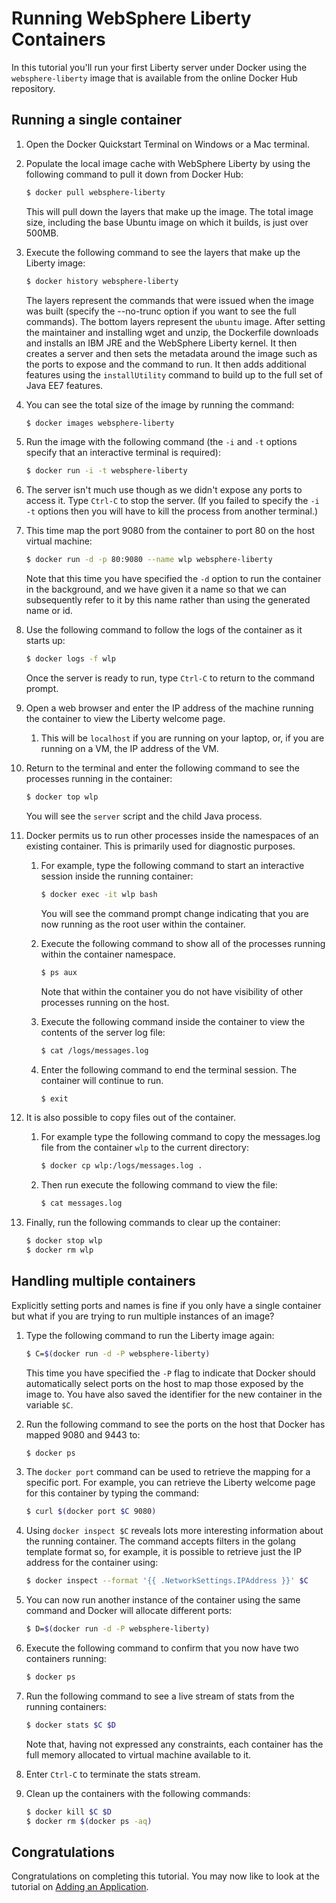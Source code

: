 # Running WebSphere Liberty Containers

In this tutorial you'll run your first Liberty server under Docker using the `websphere-liberty` image that is available from the online Docker Hub repository.

## Running a single container

1. Open the Docker Quickstart Terminal on Windows or a Mac terminal.
2. Populate the local image cache with WebSphere Liberty by using the following command to pull it down from Docker Hub:

    ```bash
    $ docker pull websphere-liberty
    ```
   
   This will pull down the layers that make up the image. The total image size, including the base Ubuntu image on which it builds, is just over 500MB.
3. Execute the following command to see the layers that make up the Liberty image:

    ```bash
    $ docker history websphere-liberty
    ```
    The layers represent the commands that were issued when the image was built (specify the --no-trunc option if you want to see the full commands). The bottom layers represent the `ubuntu` image. After setting the maintainer and installing wget and unzip, the Dockerfile downloads and installs an IBM JRE and the WebSphere Liberty kernel. It then creates a server and then sets the metadata around the image such as the ports to expose and the command to run. It then adds additional features using the `installUtility` command to build up to the full set of Java EE7 features.

4. You can see the total size of the image by running the command:

    ```bash
    $ docker images websphere-liberty
    ```
5. Run the image with the following command (the `-i` and `-t` options specify that an interactive terminal is required):

    ```bash
    $ docker run -i -t websphere-liberty
    ```
6. The server isn't much use though as we didn't expose any ports to access it. Type `Ctrl-C` to stop the server. (If you failed to specify the `-i -t` options then you will have to kill the process from another terminal.)

7. This time map the port 9080 from the container to port 80 on the host virtual machine:

    ```bash
    $ docker run -d -p 80:9080 --name wlp websphere-liberty
    ```
   Note that this time you have specified the `-d` option to run the container in the background, and we have given it a name so that we can subsequently refer to it by this name rather than using the generated name or id.
8. Use the following command to follow the logs of the container as it starts up:

    ```bash
    $ docker logs -f wlp
    ```
    Once the server is ready to run, type `Ctrl-C` to return to the command prompt.
9. Open a web browser and enter the IP address of the machine running the container to view the Liberty welcome page.
    1. This will be `localhost` if you are running on your laptop, or, if you are running on a VM, the IP address of the VM.
10. Return to the terminal and enter the following command to see the processes running in the container:

    ```bash
    $ docker top wlp
    ```
    You will see the `server` script and the child Java process.
11. Docker permits us to run other processes inside the namespaces of an existing container. This is primarily used for diagnostic purposes.

    1. For example, type the following command to start an interactive session inside the running container:
        ```bash
        $ docker exec -it wlp bash
        ```
        You will see the command prompt change indicating that you are now running as the root user within the container.
    2. Execute the following command to show all of the processes running within the container namespace.

        ```bash
        $ ps aux
        ```
        Note that within the container you do not have visibility of other processes running on the host.
    3. Execute the following command inside the container to view the contents of the server log file:

        ```bash
        $ cat /logs/messages.log
        ```
    4. Enter the following command to end the terminal session. The container will continue to run.

        ```bash
        $ exit
        ```
12. It is also possible to copy files out of the container.

    1. For example type the following command to copy the messages.log file from the container `wlp` to the current directory:

        ```bash
        $ docker cp wlp:/logs/messages.log .
        ```
      
    2. Then run execute the following command to view the file:

        ```bash
        $ cat messages.log
        ```
13. Finally, run the following commands to clear up the container:

    ```bash
    $ docker stop wlp
    $ docker rm wlp
    ```

## Handling multiple containers
Explicitly setting ports and names is fine if you only have a single container but what if you are trying to run multiple instances of an image?

1. Type the following command to run the Liberty image again:

    ```bash
    $ C=$(docker run -d -P websphere-liberty)
    ```
    This time you have specified the `-P` flag to indicate that Docker should automatically select ports on the host to map those exposed by the image to. You have also saved the identifier for the new container in the variable `$C`.
2. Run the following command to see the ports on the host that Docker has mapped 9080 and 9443 to:

    ```bash
    $ docker ps
    ```
3. The `docker port` command can be used to retrieve the mapping for a specific port. For example, you can retrieve the Liberty welcome page for this container by typing the command:

    ```bash
    $ curl $(docker port $C 9080)
    ```
4. Using `docker inspect $C` reveals lots more interesting information about the running container. The command accepts filters in the golang template format so, for example, it is possible to retrieve just the IP address for the container using:

    ```bash
    $ docker inspect --format '{{ .NetworkSettings.IPAddress }}' $C
    ```
5. You can now run another instance of the container using the same command and Docker will allocate different ports:

    ```bash
    $ D=$(docker run -d -P websphere-liberty)
    ```
6. Execute the following command to confirm that you now have two containers running:

    ```bash
    $ docker ps
    ```
7. Run the following command to see a live stream of stats from the running containers:

    ```bash
    $ docker stats $C $D
    ```
    Note that, having not expressed any constraints, each container has the full memory allocated to virtual machine available to it.
8. Enter `Ctrl-C` to terminate the stats stream.
9. Clean up the containers with the following commands:

    ```bash
    $ docker kill $C $D
    $ docker rm $(docker ps -aq)
    ```

## Congratulations

Congratulations on completing this tutorial. You may now like to look at the tutorial on [Adding an Application](../app).
